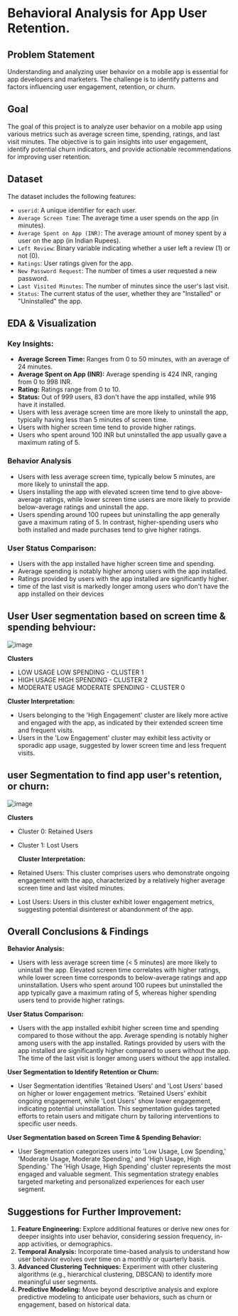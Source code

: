 # Behavioral Analysis for App User Retention. 

## Problem Statement
Understanding and analyzing user behavior on a mobile app is essential for app developers and marketers. The challenge is to identify patterns and factors influencing user engagement, retention, or churn.

## Goal
The goal of this project is to analyze user behavior on a mobile app using various metrics such as average screen time, spending, ratings, and last visit minutes. The objective is to gain insights into user engagement, identify potential churn indicators, and provide actionable recommendations for improving user retention.

## Dataset
The dataset includes the following features:
- `userid`: A unique identifier for each user.
- `Average Screen Time`: The average time a user spends on the app (in minutes).
- `Average Spent on App (INR)`: The average amount of money spent by a user on the app (in Indian Rupees).
- `Left Review`: Binary variable indicating whether a user left a review (1) or not (0).
- `Ratings`: User ratings given for the app.
- `New Password Request`: The number of times a user requested a new password.
- `Last Visited Minutes`: The number of minutes since the user's last visit.
- `Status`: The current status of the user, whether they are "Installed" or "Uninstalled" the app.

## EDA & Visualization
### Key Insights:
- **Average Screen Time:** Ranges from 0 to 50 minutes, with an average of 24 minutes.
- **Average Spent on App (INR):** Average spending is 424 INR, ranging from 0 to 998 INR.
- **Rating:** Ratings range from 0 to 10.
- **Status:** Out of 999 users, 83 don't have the app installed, while 916 have it installed.
- Users with less average screen time are more likely to uninstall the app, typically having less than 5 minutes of screen time.
- Users with higher screen time tend to provide higher ratings.
- Users who spent around 100 INR but uninstalled the app usually gave a maximum rating of 5.

### Behavior Analysis
- Users with less average screen time, typically below 5 minutes, are more likely to uninstall the app.
- Users installing the app with elevated screen time tend to give above-average ratings, while lower screen time users are more likely to provide below-average ratings and uninstall the app.
- Users spending around 100 rupees but uninstalling the app generally gave a maximum rating of 5. In contrast, higher-spending users who both installed and made purchases tend to give higher ratings.

### User Status Comparison:
- Users with the app installed have higher screen time and spending.
- Average spending is notably higher among users with the app installed.
- Ratings provided by users with the app installed are significantly higher.
- time of the last visit is markedly longer among users who don't have the app installed on their devices

## User User segmentation based on screen time & spending behviour:

![image](https://github.com/PariketPasari/App_User_Segmentation_and_Behavior_Analysis/assets/49834871/ee1ccd1f-2b81-496b-b545-4e514e4658ed)

**Clusters**
- LOW USAGE LOW SPENDING - CLUSTER 1
- HIGH USAGE HIGH SPENDING - CLUSTER 2
- MODERATE USAGE MODERATE SPENDING - CLUSTER 0

**Cluster Interpretation:**
- Users belonging to the 'High Engagement' cluster are likely more active and engaged with the app, as indicated by their extended screen time and frequent visits.
- Users in the 'Low Engagement' cluster may exhibit less activity or sporadic app usage, suggested by lower screen time and less frequent visits.

## user Segmentation to find app user's retention, or churn: 

![image](https://github.com/PariketPasari/App_User_Segmentation_and_Behavior_Analysis/assets/49834871/f4b8c479-435a-4891-b92f-2330ceebc1f0)

**Clusters**
- Cluster 0: Retained Users
- Cluster 1: Lost Users
  
  **Cluster Interpretation:**
- Retained Users: This cluster comprises users who demonstrate ongoing engagement with the app, characterized by a relatively higher average screen time and last visited minutes.
- Lost Users: Users in this cluster exhibit lower engagement metrics, suggesting potential disinterest or abandonment of the app.


## Overall Conclusions & Findings
**Behavior Analysis:**
- Users with less average screen time (< 5 minutes) are more likely to uninstall the app. Elevated screen time correlates with higher ratings, while lower screen time corresponds to below-average ratings and app uninstallation. Users who spent around 100 rupees but uninstalled the app typically gave a maximum rating of 5, whereas higher spending users tend to provide higher ratings.

**User Status Comparison:**
- Users with the app installed exhibit higher screen time and spending compared to those without the app. Average spending is notably higher among users with the app installed. Ratings provided by users with the app installed are significantly higher compared to users without the app. The time of the last visit is longer among users without the app installed.

**User Segmentation to Identify Retention or Churn:**
- User Segmentation identifies 'Retained Users' and 'Lost Users' based on higher or lower engagement metrics. 'Retained Users' exhibit ongoing engagement, while 'Lost Users' show lower engagement, indicating potential uninstallation. This segmentation guides targeted efforts to retain users and mitigate churn by tailoring interventions to specific user needs.
  
**User Segmentation based on Screen Time & Spending Behavior:**
- User Segmentation categorizes users into 'Low Usage, Low Spending,' 'Moderate Usage, Moderate Spending,' and 'High Usage, High Spending.' The 'High Usage, High Spending' cluster represents the most engaged and valuable segment. This segmentation strategy enables targeted marketing and personalized experiences for each user segment.

## Suggestions for Further Improvement:
1. **Feature Engineering:**
   Explore additional features or derive new ones for deeper insights into user behavior, considering session frequency, in-app activities, or demographics.
2. **Temporal Analysis:**
   Incorporate time-based analysis to understand how user behavior evolves over time on a monthly or quarterly basis.
3. **Advanced Clustering Techniques:**
   Experiment with other clustering algorithms (e.g., hierarchical clustering, DBSCAN) to identify more meaningful user segments.
4. **Predictive Modeling:**
   Move beyond descriptive analysis and explore predictive modeling to anticipate user behaviors, such as churn or engagement, based on historical data.

